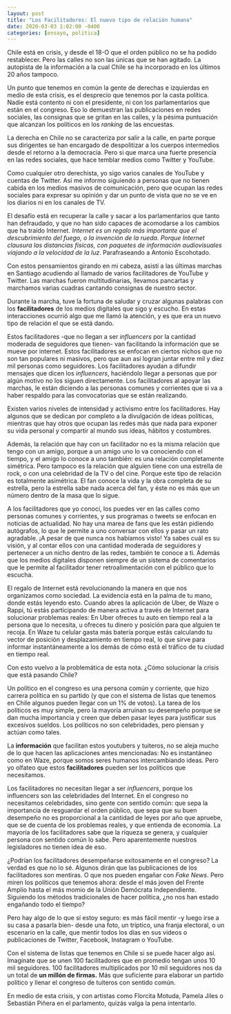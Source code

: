 ```yaml
---
layout: post
title: "Los Facilitadores: El nuevo tipo de relación humana"
date: 2020-03-03 1:02:00 -0400
categories: [ensayo, politica]
---
```


<!-- Chile está en crisis. A partir de un alza de 30 pesos en la tarifa del metro,
los estudiantes comenzaron a evadir el pasaje el 18 de octubre de 2019. Desde
entonces, en el país no ha cesado el movimiento en las calles. Desde destrucción
de bienes públicos, hasta manifestaciones a favor de una nueva constitución y
otros en contra. -->

Chile está en crisis, y desde el 18-O que el orden público no se ha podido restablecer.
Pero las calles no son las únicas que se han agitado. La autopista de la información a la
cual Chile se ha incorporado en los últimos 20 años tampoco.

Un punto que tenemos en común la gente de derechas e izquierdas en medio de esta crisis, es el desprecio
que tenemos por la casta política.
Nadie está contento ni con el presidente, ni con los parlamentarios que están en el congreso. Eso lo 
demuestran las publicaciones en redes sociales, las consignas que se gritan en las calles, y la pésima
puntuación que alcanzan los políticos en los *ranking* de las encuestas.

<!-- Pero en política lo que en realidad vale es quien controla la calle: quién está en los colegios,
en las universidades, en los sindicatos, en las barras bravas, etc. Ahí es donde domina
la izquierda y la social democracia pero en menor medida. -->

La derecha en Chile no se caracteriza por salir a la calle, en parte porque sus dirigentes se han encargado de
despolitizar a los cuerpos intermedios desde el retorno a la democracia. Pero si que marca una
fuerte presencia en las redes sociales, que hace temblar medios como Twitter y YouTube.

Como cualquier otro derechista, yo sigo varios canales de YouTube y cuentas de Twitter.
Así me informo siguiendo a personas que no tienen cabida en los medios masivos de comunicación,
pero que ocupan las redes sociales para expresar su opinión y dar un punto de vista que
no se ve en los diarios ni en los canales de TV.

El desafío está en recuperar la calle y sacar a los parlamentarios que tanto han defraudado, y que no han sido capaces de
acomodarse a los cambios que ha traído Internet. *Internet es un regalo más importante que el descubrimiento del fuego, o la invención de la rueda. Porque Internet clausura las distancias físicas, con paquetes de información audiovisuales viajando a la velocidad de la luz*. Parafraseando a Antonio Escohotado.

Con estos pensamientos girando en mi cabeza, asistí a las últimas marchas en Santiago acudiendo al llamado
de varios facilitadores de YouTube y Twitter. Las marchas fueron multitudinarias, llevamos pancartas y marchamos varias
cuadras cantando consignas de nuestro sector.

Durante la marcha, tuve la fortuna de saludar y cruzar algunas palabras con los **facilitadores** de los medios digitales
que sigo y escucho. En estas interacciones ocurrió algo que me llamó la atención,
y es que era un nuevo tipo de relación el que se está dando.

Estos facilitadores -que no llegan a ser *influencers* por la cantidad moderada de seguidores que tienen- van facilitando
la información que se mueve por internet. Estos facilitadores se enfocan en ciertos nichos que no son tan populares ni masivos,
pero que aun así logran juntar entre mil y diez mil personas como seguidores. Los facilitadores ayudan a difundir mensajes que dicen
los *influencers*, haciéndolo llegar a personas que por algún motivo no los siguen directamente. Los facilitadores al
apoyar las marchas, le están diciendo a las personas comunes y corrientes que si va a haber respaldo para las convocatorias que
se están realizando.

Existen varios niveles de intensidad y activismo entre los facilitadores. Hay algunos que se dedican por completo a la divulgación
de ideas políticas, mientras que hay otros que ocupan las redes más que nada para exponer su vida personal y compartir al mundo sus
ideas, hábitos y costumbres.

Además, la relación que hay con un facilitador no es la misma relación que tengo con un amigo,
porque a un amigo uno lo va conociendo con el tiempo, y el amigo
lo conoce a uno también: es una relación completamente simétrica. Pero tampoco es 
la relación que alguien tiene con una estrella de rock, o con una celebridad de la TV o del cine. Porque este tipo
de relación es totalmente asimétrica. El fan conoce la vida y la obra completa de su estrella, pero la estrella
sabe nada acerca del fan, y éste no es más que un número dentro de la masa que lo sigue.
<!-- sabe nada acerca del fan, y éste no es más que un número más dentro de la masa que lo sigue. Es mucho
más difícil entablar una conversación con una celebridad, más allá de que el fan explique como le cambió la vida. -->

A los facilitadores que yo conocí, los puedes ver en las calles
como personas comunes y corrientes, y sus programas o tweets se enfocan en noticias de actualidad. No hay una 
marea de fans que les están pidiendo autógrafos, lo que le permite a uno conversar con ellos y pasar un rato agradable. 
¡A pesar de que nunca nos habíamos visto! Ya sabes cuál es su visión, y al contar ellos con una cantidad
moderada de seguidores y pertenecer a un nicho dentro de las redes, también te conoce a ti. Además que 
los medios digitales disponen siempre de un sistema de comentarios que le permite al facilitador tener retroalimentación
con el público que lo escucha.

El regalo de Internet está revolucionando la manera en que nos organizamos como sociedad. La evidencia está
en la palma de tu mano, donde estás leyendo esto. Cuando abres la aplicación de Uber, de Waze o Rappi, 
tú estás participando de manera activa a través de Internet para solucionar problemas reales: En Uber
ofreces tu auto en tiempo real a la persona que lo necesita, u ofreces tu dinero y posición para que
alguien te recoja. En Waze tu celular gasta más batería porque estás calculando tu vector de posición
y desplazamiento en tiempo real, lo que sirve para informar instantáneamente a los demás de cómo está
el tráfico de tu ciudad en tiempo real.

Con esto vuelvo a la problemática de esta nota. ¿Cómo solucionar la crisis que está pasando Chile?

Un político en el congreso es una persona común y corriente, que hizo carrera política en su partido
(y que con el sistema de listas que tenemos en Chile algunos pueden llegar con un 1% de votos). La tarea
de los políticos es muy simple, pero la mayoría arruinan su desempeño porque se dan
mucha importancia y creen que deben pasar leyes para justificar sus excesivos sueldos. Los políticos
no son celebridades, pero piensan y actúan como tales.

La **información** que facilitan estos youtubers y tuiteros, no se aleja mucho
de lo que hacen las aplicaciones antes mencionadas: No es instantáneo como en Waze, porque somos seres humanos intercambiando
ideas. Pero yo olfateo que estos **facilitadores** pueden ser los políticos que necesitamos.

Los facilitadores no necesitan llegar a ser *influencers*, porque los influencers son las celebridades
del Internet. En el congreso no necesitamos celebridades, sino gente con sentido común: que sepa la importancia
de resguardar el orden público, que sepa que su buen desempeño no es proporcional a la cantidad de leyes por
año que apruebe, que se de cuenta de los problemas reales, y que entienda de economía. La mayoría de los
facilitadores sabe que la riqueza se genera, y cualquier persona con sentido común lo sabe.
Pero aparentemente nuestros legisladores no tienen idea de eso.

¿Podrían los facilitadores desempeñarse exitosamente en el congreso? La verdad es que no lo sé. Algunos dirán
que las publicaciones de los facilitadores son mentiras. O que nos pueden engañar con *Fake News*. Pero
miren los políticos que tenemos ahora: desde el más joven del Frente Amplio hasta el más momio
de la Unión Demócrata Independiente. Siguiendo los métodos tradicionales de hacer política, ¿no nos han estado
engañando todo el tiempo?

Pero hay algo de lo que sí estoy seguro: es más fácil mentir -y luego irse a su casa a pasarla bien-
desde una foto, un tríptico,
una franja electoral, o un escenario en la calle, que mentir todos
los días en sus videos o publicaciones de Twitter, Facebook, Instagram o YouTube.

Con el sistema de listas que tenemos en Chile si se puede hacer algo así. Imagínate que se
unen 100 facilitadores que en promedio tengan unos 10 mil seguidores. 100 facilitadores multiplicados
por 10 mil seguidores nos da un total de **un millón de firmas.** Más que suficiente para elaborar 
un partido político y llenar el congreso de tuiteros con sentido común.

En medio de esta crisis, y con artistas como Florcita Motuda, Pamela Jiles o Sebastián Piñera en el parlamento,
quizás valga la pena intentarlo.




